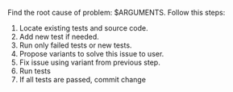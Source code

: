 Find the root cause of problem: $ARGUMENTS.
Follow this steps:
1. Locate existing tests and source code. 
2. Add new test if needed.
3. Run only failed tests or new tests.
4. Propose variants to solve this issue to user.
5. Fix issue using variant from previous step.
6. Run tests
7. If all tests are passed, commit change